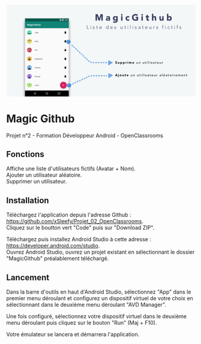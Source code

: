 ![Cover](https://github.com/ShiNoragami/Projet_02_OC/blob/master/magicgithub.png)

# Magic Github

Projet n°2 - Formation Développeur Android - OpenClassrooms

## Fonctions

Affiche une liste d'utilisateurs fictifs (Avatar + Nom).  
Ajouter un utilisateur aléatoire.  
Supprimer un utilisateur.

## Installation

Téléchargez l'application depuis l'adresse Github : https://github.com/xSleefy/Projet_02_OpenClassrooms.  
Cliquez sur le boutton vert "Code" puis sur "Download ZIP".  
  
Téléchargez puis installez Android Studio à cette adresse : https://developer.android.com/studio.  
Ouvrez Android Studio, ouvrez un projet existant en sélectionnant le dossier "MagicGithub" préalablement téléchargé.

## Lancement

Dans la barre d'outils en haut d'Android Studio, sélectionnez "App" dans le premier menu déroulant et configurez un dispositif virtuel de votre choix en sélectionnant dans le deuxième menu déroulant "AVD Manager".  
  
Une fois configuré, sélectionnez votre dispositif virtuel dans le deuxième menu déroulant puis cliquez sur le bouton "Run" (Maj + F10).  
  
Votre émulateur se lancera et démarrera l'application.
